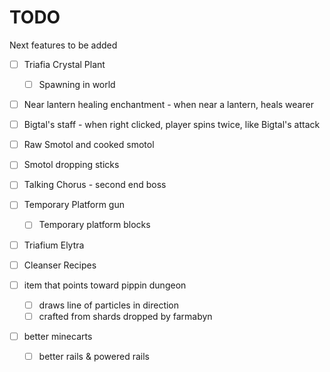 # TODO

Next features to be added

- [ ] Triafia Crystal Plant
  - [ ] Spawning in world

- [ ] Near lantern healing enchantment - when near a lantern, heals wearer
- [ ] Bigtal's staff - when right clicked, player spins twice, like Bigtal's attack

- [ ] Raw Smotol and cooked smotol
- [ ] Smotol dropping sticks

- [ ] Talking Chorus - second end boss

- [ ] Temporary Platform gun 
  - [ ] Temporary platform blocks

- [ ] Triafium Elytra

- [ ] Cleanser Recipes

- [ ] item that points toward pippin dungeon
  - [ ] draws line of particles in direction
  - [ ] crafted from shards dropped by farmabyn

- [ ] better minecarts
  - [ ] better rails & powered rails